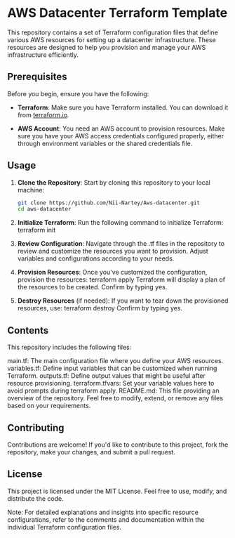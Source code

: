 # AWS Datacenter Terraform Template

This repository contains a set of Terraform configuration files that define various AWS resources for setting up a datacenter infrastructure. These resources are designed to help you provision and manage your AWS infrastructure efficiently.

## Prerequisites

Before you begin, ensure you have the following:

- **Terraform**: Make sure you have Terraform installed. You can download it from [terraform.io](https://www.terraform.io/downloads.html).

- **AWS Account**: You need an AWS account to provision resources. Make sure you have your AWS access credentials configured properly, either through environment variables or the shared credentials file.

## Usage

1. **Clone the Repository**: Start by cloning this repository to your local machine:

   ```bash
   git clone https://github.com/Nii-Nartey/Aws-datacenter.git
   cd aws-datacenter

2. **Initialize Terraform**: Run the following command to initialize Terraform:
terraform init
3. **Review Configuration**: Navigate through the .tf files in the repository to review and customize the resources you want to provision. Adjust variables and configurations according to your needs.

4. **Provision Resources**: Once you've customized the configuration, provision the resources:
   terraform apply
   Terraform will display a plan of the resources to be created. Confirm by typing yes.

5. **Destroy Resources** (if needed): If you want to tear down the provisioned resources, use:
terraform destroy
Confirm by typing yes.

## Contents
This repository includes the following files:

main.tf: The main configuration file where you define your AWS resources.
variables.tf: Define input variables that can be customized when running Terraform.
outputs.tf: Define output values that might be useful after resource provisioning.
terraform.tfvars: Set your variable values here to avoid prompts during terraform apply.
README.md: This file providing an overview of the repository.
Feel free to modify, extend, or remove any files based on your requirements.

## Contributing
Contributions are welcome! If you'd like to contribute to this project, fork the repository, make your changes, and submit a pull request.

## License
This project is licensed under the MIT License. Feel free to use, modify, and distribute the code.

Note: For detailed explanations and insights into specific resource configurations, refer to the comments and documentation within the individual Terraform configuration files.

